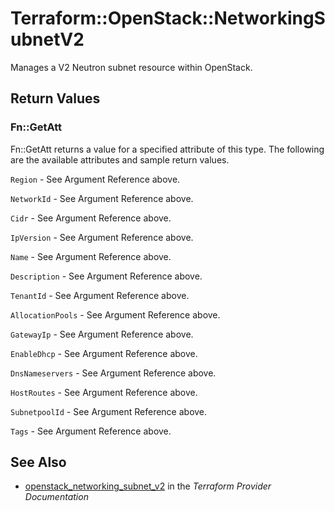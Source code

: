 # Terraform::OpenStack::NetworkingSubnetV2

Manages a V2 Neutron subnet resource within OpenStack.

## Return Values

### Fn::GetAtt

Fn::GetAtt returns a value for a specified attribute of this type. The following are the available attributes and sample return values.

`Region` - See Argument Reference above.

`NetworkId` - See Argument Reference above.

`Cidr` - See Argument Reference above.

`IpVersion` - See Argument Reference above.

`Name` - See Argument Reference above.

`Description` - See Argument Reference above.

`TenantId` - See Argument Reference above.

`AllocationPools` - See Argument Reference above.

`GatewayIp` - See Argument Reference above.

`EnableDhcp` - See Argument Reference above.

`DnsNameservers` - See Argument Reference above.

`HostRoutes` - See Argument Reference above.

`SubnetpoolId` - See Argument Reference above.

`Tags` - See Argument Reference above.

## See Also

* [openstack_networking_subnet_v2](https://www.terraform.io/docs/providers/openstack/r/networking_subnet_v2.html) in the _Terraform Provider Documentation_